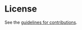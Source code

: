 # License

See the
[guidelines for contributions](https://github.com/oscargdd/lxnm-bis/blob/main/CONTRIBUTING.md).
